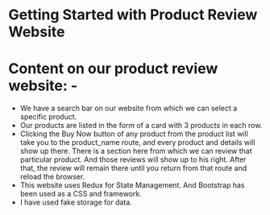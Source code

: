 # Getting Started with Product Review Website

# Content on our product review website: -

* We have a search bar on our website from which we can select a specific product.
* Our products are listed in the form of a card with 3 products in each row.
* Clicking the Buy Now button of any product from the product list will take you to the product_name route, and every product and   details will show up there. There is a section here from which we can review that particular product. And those reviews will show up to his right. After that, the review will remain there until you return from that route and reload the browser.
* This website uses Redux for State Management. And Bootstrap has been used as a CSS and framework.
* I have used fake storage for data.